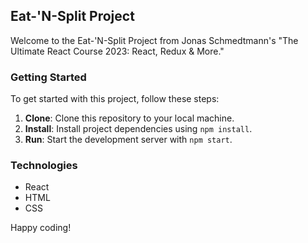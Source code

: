## Eat-'N-Split Project

Welcome to the Eat-'N-Split Project from Jonas Schmedtmann's "The Ultimate React Course 2023: React, Redux & More."

### Getting Started

To get started with this project, follow these steps:

1. **Clone**: Clone this repository to your local machine.
2. **Install**: Install project dependencies using `npm install`.
3. **Run**: Start the development server with `npm start`.

### Technologies

- React
- HTML
- CSS

Happy coding!
